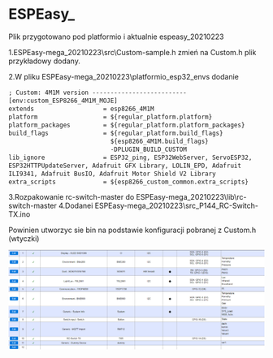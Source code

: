 # ESPEasy_

Plik przygotowano pod platformio i aktualnie espeasy_20210223

1.ESPEasy-mega_20210223\src\Custom-sample.h zmień na Custom.h plik przykładowy dodany.

2.W pliku ESPEasy-mega_20210223\platformio_esp32_envs dodanie
```
; Custom: 4M1M version --------------------------
[env:custom_ESP8266_4M1M_MOJE]
extends                   = esp8266_4M1M
platform                  = ${regular_platform.platform}
platform_packages         = ${regular_platform.platform_packages}
build_flags               = ${regular_platform.build_flags}
                            ${esp8266_4M1M.build_flags}                             
                            -DPLUGIN_BUILD_CUSTOM                            
lib_ignore                = ESP32_ping, ESP32WebServer, ServoESP32, ESP32HTTPUpdateServer, Adafruit GFX Library, LOLIN_EPD, Adafruit ILI9341, Adafruit BusIO, Adafruit Motor Shield V2 Library
extra_scripts             = ${esp8266_custom_common.extra_scripts}
```

3.Rozpakowanie rc-switch-master do ESPEasy-mega_20210223\lib\rc-switch-master
4.Dodanei ESPEasy-mega_20210223\src\_P144_RC-Switch-TX.ino

Powinien utworzyc sie bin na podstawie konfiguracji pobranej z Custom.h (wtyczki)

![Algorithm schema](./image/ESp.PNG)
